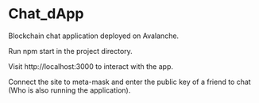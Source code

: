 # Chat_dApp
Blockchain chat application deployed on Avalanche.

Run npm start in the project directory.

Visit http://localhost:3000 to interact with the app.

Connect the site to meta-mask and enter the public key of a friend to chat (Who is also running the application).



